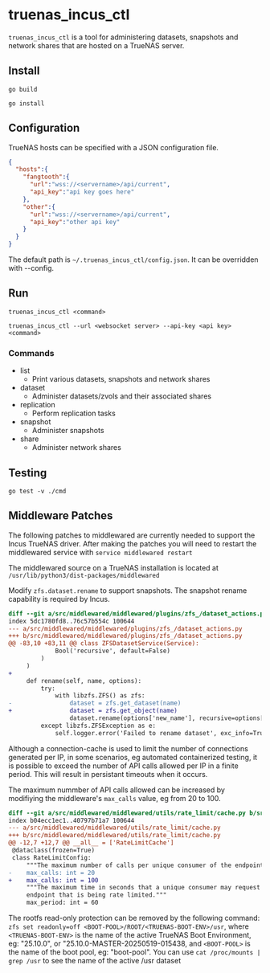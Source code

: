 # truenas_incus_ctl

`truenas_incus_ctl` is a tool for administering datasets, snapshots and network shares that are hosted on a TrueNAS server.

## Install

`go build`

`go install`

## Configuration

TrueNAS hosts can be specified with a JSON configuration file.

```json
{
  "hosts":{
    "fangtooth":{
      "url":"wss://<servername>/api/current",
      "api_key":"api key goes here"
    },
    "other":{
      "url":"wss://<servername>/api/current",
      "api_key":"other api key"
    }
  }
}
```

The default path is `~/.truenas_incus_ctl/config.json`. It can be overridden with --config.

## Run

`truenas_incus_ctl <command>`

`truenas_incus_ctl --url <websocket server> --api-key <api key> <command>`

### Commands

- list
	- Print various datasets, snapshots and network shares
- dataset
	- Administer datasets/zvols and their associated shares
- replication
  - Perform replication tasks
- snapshot
	- Administer snapshots
- share
	- Administer network shares

## Testing

`go test -v ./cmd`

## Middleware Patches

The following patches to middlewared are currently needed to support the Incus TrueNAS driver. After making the patches you will need to restart the middlewared service
with `service middlewared restart`

The middlewared source on a TrueNAS installation is located at `/usr/lib/python3/dist-packages/middlewared`

Modify `zfs.dataset.rename` to support snapshots. The snapshot rename capability is required by Incus.

```diff
diff --git a/src/middlewared/middlewared/plugins/zfs_/dataset_actions.py b/src/middlewared/middlewared/plugins/zfs_/dataset_actions.py
index 5dc1780fd8..76c57b554c 100644
--- a/src/middlewared/middlewared/plugins/zfs_/dataset_actions.py
+++ b/src/middlewared/middlewared/plugins/zfs_/dataset_actions.py
@@ -83,10 +83,11 @@ class ZFSDatasetService(Service):
             Bool('recursive', default=False)
         )
     )
+
     def rename(self, name, options):
         try:
             with libzfs.ZFS() as zfs:
-                dataset = zfs.get_dataset(name)
+                dataset = zfs.get_object(name)
                 dataset.rename(options['new_name'], recursive=options['recursive'])
         except libzfs.ZFSException as e:
             self.logger.error('Failed to rename dataset', exc_info=True)
```

Although a connection-cache is used to limit the number of connections generated per IP, in some scenarios, eg automated containerized testing, it is possible to exceed the number of API calls allowed per IP in a finite period. This will result in persistant timeouts when it occurs. 

The maximum nummber of API calls allowed can be increased by modifiying the middleware's `max_calls` value, eg from 20 to 100.

```diff
diff --git a/src/middlewared/middlewared/utils/rate_limit/cache.py b/src/middlewared/middlewared/utils/rate_limit/cache.py
index b04ecc1ec1..40797b71a7 100644
--- a/src/middlewared/middlewared/utils/rate_limit/cache.py
+++ b/src/middlewared/middlewared/utils/rate_limit/cache.py
@@ -12,7 +12,7 @@ __all__ = ['RateLimitCache']
 @dataclass(frozen=True)
 class RateLimitConfig:
     """The maximum number of calls per unique consumer of the endpoint."""
-    max_calls: int = 20
+    max_calls: int = 100
     """The maximum time in seconds that a unique consumer may request an
     endpoint that is being rate limited."""
     max_period: int = 60

```

The rootfs read-only protection can be removed by the following command: `zfs set readonly=off <BOOT-POOL>/ROOT/<TRUENAS-BOOT-ENV>/usr`, where `<TRUENAS-BOOT-ENV>` is the name of the active TrueNAS Boot Environment, eg: "25.10.0", or "25.10.0-MASTER-20250519-015438, and `<BOOT-POOL>` is the name of the boot pool, eg: "boot-pool". You can use `cat /proc/mounts | grep /usr` to see the name of the active /usr dataset